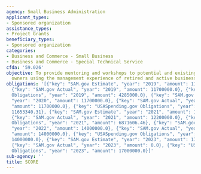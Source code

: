 ```yaml
---
agency: Small Business Administration
applicant_types:
- Sponsored organization
assistance_types:
- Project Grants
beneficiary_types:
- Sponsored organization
categories:
- Business and Commerce - Small Business
- Business and Commerce - Special Technical Service
cfda: '59.026'
objective: To provide mentoring and workshops to potential and existing small business
  owners using the management experience of retired and active business professionals.
obligations: '[{"key": "SAM.gov Estimate", "year": "2019", "amount": 11700000.0},
  {"key": "SAM.gov Actual", "year": "2019", "amount": 11700000.0}, {"key": "USASpending.gov
  Obligations", "year": "2019", "amount": 4285000.0}, {"key": "SAM.gov Estimate",
  "year": "2020", "amount": 11700000.0}, {"key": "SAM.gov Actual", "year": "2020",
  "amount": 11700000.0}, {"key": "USASpending.gov Obligations", "year": "2020", "amount":
  11653340.31}, {"key": "SAM.gov Estimate", "year": "2021", "amount": 12200000.0},
  {"key": "SAM.gov Actual", "year": "2021", "amount": 12200000.0}, {"key": "USASpending.gov
  Obligations", "year": "2021", "amount": 6871606.46}, {"key": "SAM.gov Estimate",
  "year": "2022", "amount": 14000000.0}, {"key": "SAM.gov Actual", "year": "2022",
  "amount": 14000000.0}, {"key": "USASpending.gov Obligations", "year": "2022", "amount":
  14000000.0}, {"key": "SAM.gov Estimate", "year": "2023", "amount": 17000000.0},
  {"key": "SAM.gov Actual", "year": "2023", "amount": 0.0}, {"key": "USASpending.gov
  Obligations", "year": "2023", "amount": 17000000.0}]'
sub-agency: ''
title: SCORE
---
```

